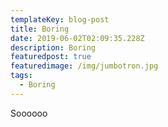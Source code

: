 ```yaml
---
templateKey: blog-post
title: Boring
date: 2019-06-02T02:09:35.228Z
description: Boring
featuredpost: true
featuredimage: /img/jumbotron.jpg
tags:
  - Boring
---
```

Soooooo
